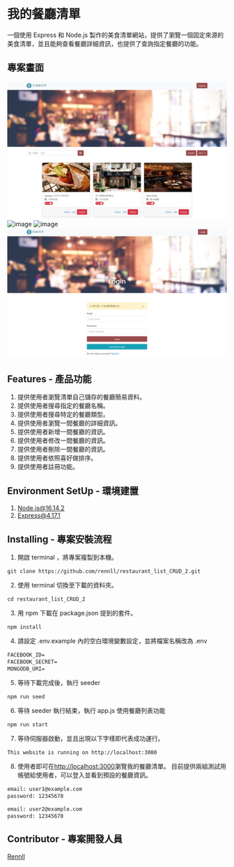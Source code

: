 # 我的餐廳清單

一個使用 Express 和 Node.js 製作的美食清單網站，提供了瀏覽一個固定來源的美食清單，並且能夠查看餐廳詳細資訊，也提供了查詢指定餐廳的功能。

## 專案畫面

![image](/public/screenshots/index.jpg)
![image](/public/screenshots/search-page.jpg)
![image](/public/screenshots/show.jpg)
![image](/public/screenshots/login.jpg)

## Features - 產品功能

1. 提供使用者瀏覽清單自己儲存的餐廳簡易資料。
2. 提供使用者搜尋指定的餐廳名稱。
3. 提供使用者搜尋特定的餐廳類型。
4. 提供使用者瀏覽一間餐廳的詳細資訊。
5. 提供使用者新增一間餐廳的資訊。
6. 提供使用者修改一間餐廳的資訊。
7. 提供使用者刪除一間餐廳的資訊。
8. 提供使用者依照喜好做排序。
9. 提供使用者註冊功能。

## Environment SetUp - 環境建置

1. [Node.js@16.14.2](https://nodejs.org/)
2. [Express@4.17.1](https://expressjs.com/)

## Installing - 專案安裝流程

1. 開啟 terminal ，將專案複製到本機。

```
git clone https://github.com/rennll/restaurant_list_CRUD_2.git
```

2. 使用 terminal 切換至下載的資料夾。

```
cd restaurant_list_CRUD_2
```

3. 用 npm 下載在 package.json 提到的套件。

```
npm install
```

4. 請設定 .env.example 內的空白環境變數設定，並將檔案名稱改為 .env
```
FACEBOOK_ID=
FACEBOOK_SECRET=
MONGODB_URI=
```

5. 等待下載完成後，執行 seeder

```
npm run seed
```

6. 等待 seeder 執行結束，執行 app.js 使用餐廳列表功能

```
npm run start
```

7. 等待伺服器啟動，並且出現以下字樣即代表成功運行。

```
This website is running on http://localhost:3000
```

8. 使用者即可在[http://localhost:3000](http://localhost:3000)瀏覽我的餐廳清單。
目前提供兩組測試用帳號給使用者，可以登入並看到預設的餐廳資訊。
```
email: user1@example.com
password: 12345678
```
```
email: user2@example.com
password: 12345678
```

## Contributor - 專案開發人員

[Rennll](https://github.com/Rennll)
